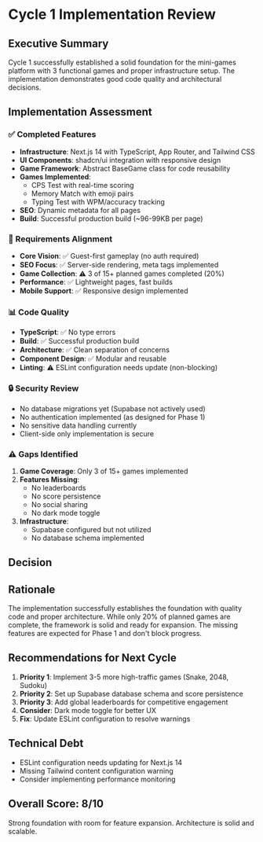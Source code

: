 # Cycle 1 Implementation Review

## Executive Summary
Cycle 1 successfully established a solid foundation for the mini-games platform with 3 functional games and proper infrastructure setup. The implementation demonstrates good code quality and architectural decisions.

## Implementation Assessment

### ✅ Completed Features
- **Infrastructure**: Next.js 14 with TypeScript, App Router, and Tailwind CSS
- **UI Components**: shadcn/ui integration with responsive design
- **Game Framework**: Abstract BaseGame class for code reusability
- **Games Implemented**: 
  - CPS Test with real-time scoring
  - Memory Match with emoji pairs
  - Typing Test with WPM/accuracy tracking
- **SEO**: Dynamic metadata for all pages
- **Build**: Successful production build (~96-99KB per page)

### 🎯 Requirements Alignment
- **Core Vision**: ✅ Guest-first gameplay (no auth required)
- **SEO Focus**: ✅ Server-side rendering, meta tags implemented
- **Game Collection**: ⚠️ 3 of 15+ planned games completed (20%)
- **Performance**: ✅ Lightweight pages, fast builds
- **Mobile Support**: ✅ Responsive design implemented

### 📊 Code Quality
- **TypeScript**: ✅ No type errors
- **Build**: ✅ Successful production build
- **Architecture**: ✅ Clean separation of concerns
- **Component Design**: ✅ Modular and reusable
- **Linting**: ⚠️ ESLint configuration needs update (non-blocking)

### 🔒 Security Review
- No database migrations yet (Supabase not actively used)
- No authentication implemented (as designed for Phase 1)
- No sensitive data handling currently
- Client-side only implementation is secure

### ⚠️ Gaps Identified
1. **Game Coverage**: Only 3 of 15+ games implemented
2. **Features Missing**: 
   - No leaderboards
   - No score persistence
   - No social sharing
   - No dark mode toggle
3. **Infrastructure**: 
   - Supabase configured but not utilized
   - No database schema implemented

## Decision

<!-- CYCLE_DECISION: APPROVED -->
<!-- ARCHITECTURE_NEEDED: NO -->
<!-- DESIGN_NEEDED: NO -->
<!-- BREAKING_CHANGES: NO -->

## Rationale
The implementation successfully establishes the foundation with quality code and proper architecture. While only 20% of planned games are complete, the framework is solid and ready for expansion. The missing features are expected for Phase 1 and don't block progress.

## Recommendations for Next Cycle
1. **Priority 1**: Implement 3-5 more high-traffic games (Snake, 2048, Sudoku)
2. **Priority 2**: Set up Supabase database schema and score persistence
3. **Priority 3**: Add global leaderboards for competitive engagement
4. **Consider**: Dark mode toggle for better UX
5. **Fix**: Update ESLint configuration to resolve warnings

## Technical Debt
- ESLint configuration needs updating for Next.js 14
- Missing Tailwind content configuration warning
- Consider implementing performance monitoring

## Overall Score: 8/10
Strong foundation with room for feature expansion. Architecture is solid and scalable.
